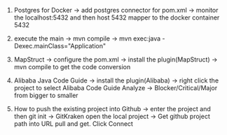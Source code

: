 1. Postgres for Docker
 -> add postgres connector for pom.xml
 -> monitor the localhost:5432 and then host 5432 mapper to the docker container 5432

2. execute the main
 -> mvn compile
 -> mvn exec:java -Dexec.mainClass="Application"

3. MapStruct
 -> configure the pom.xml
 -> install the plugin(MapStruct)
 -> mvn compile to get the code conversion

4. Alibaba Java Code Guide
 -> install the plugin(Alibaba)
 -> right click the project to select Alibaba Code Guide Analyze
 -> Blocker/Critical/Major from bigger to smaller
 
5. How to push the existing project into Github
 -> enter the project and then git init
 -> GitKraken open the local project
 -> Get github project path into URL pull and get. Click Connect
